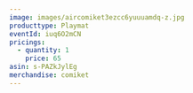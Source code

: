 ```yaml
---
image: images/aircomiket3ezcc6yuuuamdq-z.jpg
producttype: Playmat
eventId: iuq6O2mCN
pricings:
  - quantity: 1
    price: 65
asin: s-PAZkJylEg
merchandise: comiket
---
```

